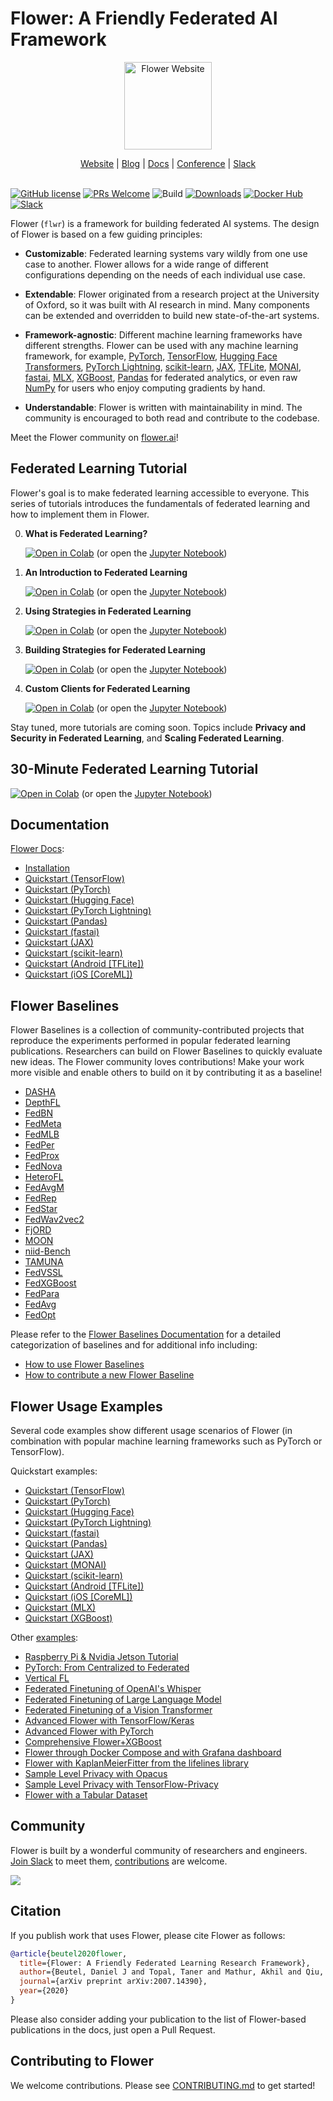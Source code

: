 # Flower: A Friendly Federated AI Framework

<p align="center">
  <a href="https://flower.ai/">
    <img src="https://flower.ai/_next/image/?url=%2F_next%2Fstatic%2Fmedia%2Fflower_white_border.c2012e70.png&w=640&q=75" width="140px" alt="Flower Website" />
  </a>
</p>
<p align="center">
    <a href="https://flower.ai/">Website</a> |
    <a href="https://flower.ai/blog">Blog</a> |
    <a href="https://flower.ai/docs/">Docs</a> |
    <a href="https://flower.ai/conf/flower-summit-2022">Conference</a> |
    <a href="https://flower.ai/join-slack">Slack</a>
    <br /><br />
</p>

[![GitHub license](https://img.shields.io/github/license/adap/flower)](LICENSE)
[![PRs Welcome](https://img.shields.io/badge/PRs-welcome-brightgreen.svg)](CONTRIBUTING.md)
![Build](https://github.com/adap/flower/actions/workflows/framework.yml/badge.svg)
[![Downloads](https://static.pepy.tech/badge/flwr)](https://pepy.tech/project/flwr)
[![Docker Hub](https://img.shields.io/badge/Docker%20Hub-flwr-blue)](https://hub.docker.com/u/flwr)
[![Slack](https://img.shields.io/badge/Chat-Slack-red)](https://flower.ai/join-slack)

Flower (`flwr`) is a framework for building federated AI systems. The
design of Flower is based on a few guiding principles:

- **Customizable**: Federated learning systems vary wildly from one use case to
  another. Flower allows for a wide range of different configurations depending
  on the needs of each individual use case.

- **Extendable**: Flower originated from a research project at the University of
  Oxford, so it was built with AI research in mind. Many components can be
  extended and overridden to build new state-of-the-art systems.

- **Framework-agnostic**: Different machine learning frameworks have different
  strengths. Flower can be used with any machine learning framework, for
  example, [PyTorch](https://pytorch.org), [TensorFlow](https://tensorflow.org), [Hugging Face Transformers](https://huggingface.co/), [PyTorch Lightning](https://pytorchlightning.ai/), [scikit-learn](https://scikit-learn.org/), [JAX](https://jax.readthedocs.io/), [TFLite](https://tensorflow.org/lite/), [MONAI](https://docs.monai.io/en/latest/index.html), [fastai](https://www.fast.ai/), [MLX](https://ml-explore.github.io/mlx/build/html/index.html), [XGBoost](https://xgboost.readthedocs.io/en/stable/), [Pandas](https://pandas.pydata.org/) for federated analytics, or even raw [NumPy](https://numpy.org/)
  for users who enjoy computing gradients by hand.

- **Understandable**: Flower is written with maintainability in mind. The
  community is encouraged to both read and contribute to the codebase.

Meet the Flower community on [flower.ai](https://flower.ai)!

## Federated Learning Tutorial

Flower's goal is to make federated learning accessible to everyone. This series of tutorials introduces the fundamentals of federated learning and how to implement them in Flower.

0. **What is Federated Learning?**

   [![Open in Colab](https://colab.research.google.com/assets/colab-badge.svg)](https://colab.research.google.com/github/adap/flower/blob/main/doc/source/tutorial-series-what-is-federated-learning.ipynb) (or open the [Jupyter Notebook](doc/source/tutorial-series-what-is-federated-learning.ipynb))

1. **An Introduction to Federated Learning**

   [![Open in Colab](https://colab.research.google.com/assets/colab-badge.svg)](https://colab.research.google.com/github/adap/flower/blob/main/doc/source/tutorial-series-get-started-with-flower-pytorch.ipynb) (or open the [Jupyter Notebook](doc/source/tutorial-series-get-started-with-flower-pytorch.ipynb))

2. **Using Strategies in Federated Learning**

   [![Open in Colab](https://colab.research.google.com/assets/colab-badge.svg)](https://colab.research.google.com/github/adap/flower/blob/main/doc/source/tutorial-series-use-a-federated-learning-strategy-pytorch.ipynb) (or open the [Jupyter Notebook](doc/source/tutorial-series-use-a-federated-learning-strategy-pytorch.ipynb))

3. **Building Strategies for Federated Learning**

   [![Open in Colab](https://colab.research.google.com/assets/colab-badge.svg)](https://colab.research.google.com/github/adap/flower/blob/main/doc/source/tutorial-series-build-a-strategy-from-scratch-pytorch.ipynb) (or open the [Jupyter Notebook](doc/source/tutorial-series-build-a-strategy-from-scratch-pytorch.ipynb))

4. **Custom Clients for Federated Learning**

   [![Open in Colab](https://colab.research.google.com/assets/colab-badge.svg)](https://colab.research.google.com/github/adap/flower/blob/main/doc/source/tutorial-series-customize-the-client-pytorch.ipynb) (or open the [Jupyter Notebook](doc/source/tutorial-series-customize-the-client-pytorch.ipynb))

Stay tuned, more tutorials are coming soon. Topics include **Privacy and Security in Federated Learning**, and **Scaling Federated Learning**.

## 30-Minute Federated Learning Tutorial

[![Open in Colab](https://colab.research.google.com/assets/colab-badge.svg)](https://colab.research.google.com/github/adap/flower/blob/main/examples/flower-in-30-minutes/tutorial.ipynb) (or open the [Jupyter Notebook](examples/flower-in-30-minutes/tutorial.ipynb))

## Documentation

[Flower Docs](https://flower.ai/docs):

- [Installation](https://flower.ai/docs/framework/how-to-install-flower.html)
- [Quickstart (TensorFlow)](https://flower.ai/docs/framework/tutorial-quickstart-tensorflow.html)
- [Quickstart (PyTorch)](https://flower.ai/docs/framework/tutorial-quickstart-pytorch.html)
- [Quickstart (Hugging Face)](https://flower.ai/docs/framework/tutorial-quickstart-huggingface.html)
- [Quickstart (PyTorch Lightning)](https://flower.ai/docs/framework/tutorial-quickstart-pytorch-lightning.html)
- [Quickstart (Pandas)](https://flower.ai/docs/framework/tutorial-quickstart-pandas.html)
- [Quickstart (fastai)](https://flower.ai/docs/framework/tutorial-quickstart-fastai.html)
- [Quickstart (JAX)](https://flower.ai/docs/framework/tutorial-quickstart-jax.html)
- [Quickstart (scikit-learn)](https://flower.ai/docs/framework/tutorial-quickstart-scikitlearn.html)
- [Quickstart (Android [TFLite])](https://flower.ai/docs/framework/tutorial-quickstart-android.html)
- [Quickstart (iOS [CoreML])](https://flower.ai/docs/framework/tutorial-quickstart-ios.html)

## Flower Baselines

Flower Baselines is a collection of community-contributed projects that reproduce the experiments performed in popular federated learning publications. Researchers can build on Flower Baselines to quickly evaluate new ideas. The Flower community loves contributions! Make your work more visible and enable others to build on it by contributing it as a baseline!

- [DASHA](baselines/dasha/README.md)
- [DepthFL](baselines/depthfl/README.md)
- [FedBN](baselines/fedbn/README.md)
- [FedMeta](baselines/fedmeta/README.md)
- [FedMLB](baselines/fedmlb/README.md)
- [FedPer](baselines/fedper/README.md)
- [FedProx](baselines/fedprox/README.md)
- [FedNova](baselines/fednova/README.md)
- [HeteroFL](baselines/heterofl/README.md)
- [FedAvgM](baselines/fedavgm/README.md)
- [FedRep](baselines/fedrep/README.md)
- [FedStar](baselines/fedstar/README.md)
- [FedWav2vec2](baselines/fedwav2vec2/README.md)
- [FjORD](baselines/fjord/README.md)
- [MOON](baselines/moon/README.md)
- [niid-Bench](baselines/niid_bench/README.md)
- [TAMUNA](baselines/tamuna/README.md)
- [FedVSSL](baselines/fedvssl/README.md)
- [FedXGBoost](baselines/hfedxgboost/README.md)
- [FedPara](baselines/fedpara/README.md)
- [FedAvg](baselines/flwr_baselines/flwr_baselines/publications/fedavg_mnist/README.md)
- [FedOpt](baselines/flwr_baselines/flwr_baselines/publications/adaptive_federated_optimization/README.md)

Please refer to the [Flower Baselines Documentation](https://flower.ai/docs/baselines/) for a detailed categorization of baselines and for additional info including:
* [How to use Flower Baselines](https://flower.ai/docs/baselines/how-to-use-baselines.html)
* [How to contribute a new Flower Baseline](https://flower.ai/docs/baselines/how-to-contribute-baselines.html)

## Flower Usage Examples

Several code examples show different usage scenarios of Flower (in combination with popular machine learning frameworks such as PyTorch or TensorFlow).

Quickstart examples:

- [Quickstart (TensorFlow)](examples/quickstart-tensorflow/README.md)
- [Quickstart (PyTorch)](examples/quickstart-pytorch/README.md)
- [Quickstart (Hugging Face)](examples/quickstart-huggingface/README.md)
- [Quickstart (PyTorch Lightning)](examples/quickstart-pytorch-lightning/README.md)
- [Quickstart (fastai)](examples/quickstart-fastai/README.md)
- [Quickstart (Pandas)](examples/quickstart-pandas/README.md)
- [Quickstart (JAX)](examples/quickstart-jax/README.md)
- [Quickstart (MONAI)](examples/quickstart-monai/README.md)
- [Quickstart (scikit-learn)](examples/sklearn-logreg-mnist/README.md)
- [Quickstart (Android [TFLite])](examples/android/README.md)
- [Quickstart (iOS [CoreML])](examples/ios/README.md)
- [Quickstart (MLX)](examples/quickstart-mlx/README.md)
- [Quickstart (XGBoost)](examples/xgboost-quickstart/README.md)

Other [examples](examples):

- [Raspberry Pi & Nvidia Jetson Tutorial](examples/embedded-devices/README.md)
- [PyTorch: From Centralized to Federated](examples/pytorch-from-centralized-to-federated/README.md)
- [Vertical FL](examples/vertical-fl/README.md)
- [Federated Finetuning of OpenAI's Whisper](examples/whisper-federated-finetuning/README.md)
- [Federated Finetuning of Large Language Model](examples/flowertune-llm/README.md)
- [Federated Finetuning of a Vision Transformer](examples/flowertune-vit/README.md)
- [Advanced Flower with TensorFlow/Keras](examples/advanced-tensorflow/README.md)
- [Advanced Flower with PyTorch](examples/advanced-pytorch/README.md)
- [Comprehensive Flower+XGBoost](examples/xgboost-comprehensive/README.md)
- [Flower through Docker Compose and with Grafana dashboard](examples/flower-via-docker-compose/README.md)
- [Flower with KaplanMeierFitter from the lifelines library](examples/federated-kaplan-meier-fitter/README.md)
- [Sample Level Privacy with Opacus](examples/opacus/README.md)
- [Sample Level Privacy with TensorFlow-Privacy](examples/tensorflow-privacy/README.md)
- [Flower with a Tabular Dataset](examples/fl-tabular/README.md)

## Community

Flower is built by a wonderful community of researchers and engineers. [Join Slack](https://flower.ai/join-slack) to meet them, [contributions](#contributing-to-flower) are welcome.

<a href="https://github.com/adap/flower/graphs/contributors">
  <img src="https://contrib.rocks/image?repo=adap/flower&columns=10" />
</a>

## Citation

If you publish work that uses Flower, please cite Flower as follows:

```bibtex
@article{beutel2020flower,
  title={Flower: A Friendly Federated Learning Research Framework},
  author={Beutel, Daniel J and Topal, Taner and Mathur, Akhil and Qiu, Xinchi and Fernandez-Marques, Javier and Gao, Yan and Sani, Lorenzo and Kwing, Hei Li and Parcollet, Titouan and Gusmão, Pedro PB de and Lane, Nicholas D},
  journal={arXiv preprint arXiv:2007.14390},
  year={2020}
}
```

Please also consider adding your publication to the list of Flower-based publications in the docs, just open a Pull Request.

## Contributing to Flower

We welcome contributions. Please see [CONTRIBUTING.md](CONTRIBUTING.md) to get started!
